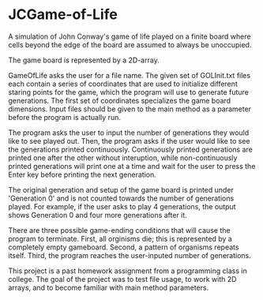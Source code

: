 # JCGame-of-Life
A simulation of John Conway's game of life played on a finite board where cells beyond the edge of the board are assumed to always be unoccupied.

The game board is represented by a 2D-array.

GameOfLife asks the user for a file name. The given set of GOLInit.txt files each contain a series of coordinates that are used to initialize different staring points for the game, which the program will use to generate future generations. The first set of coordinates specializes the game board dimensions. Input files should be given to the main method as a parameter before the program is actually run.

The program asks the user to input the number of generations they would like to see played out. Then, the program asks if the user would like to see the generations printed continuously. Continuously printed generations are printed one after the other without interuption, while non-continuously printed generations will print one at a time and wait for the user to press the Enter key before printing the next generation.

The original generation and setup of the game board is printed under 'Generation 0' and is not counted towards the number of generations played. For example, if the user asks to play 4 generations, the output shows Generation 0 and four more generations after it.

There are three possible game-ending conditions that will cause the program to terminate. First, all orginisms die; this is represented by a completely empty gameboard. Second, a pattern of organisms repeats itself. Third, the program reaches the user-inputed number of generations.

This project is a past homework assignment from a programming class in college. The goal of the project was to test file usage, to work with 2D arrays, and to become familiar with main method parameters.
